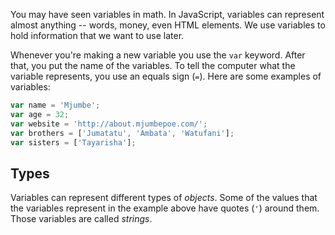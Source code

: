 You may have seen variables in math. In JavaScript, variables can represent almost anything -- words, money, even HTML elements. We use variables to hold information that we want to use later.

Whenever you're making a new variable you use the `var` keyword. After that, you put the name of the variables. To tell the computer what the variable represents, you use an equals sign (`=`). Here are some examples of variables:

```javascript
var name = 'Mjumbe';
var age = 32;
var website = 'http://about.mjumbepoe.com/';
var brothers = ['Jumatatu', 'Ambata', 'Watufani'];
var sisters = ['Tayarisha'];
```

## Types

Variables can represent different types of *objects*. Some of the values that the variables represent in the example above have quotes (`'`) around them. Those variables are called *strings*.
